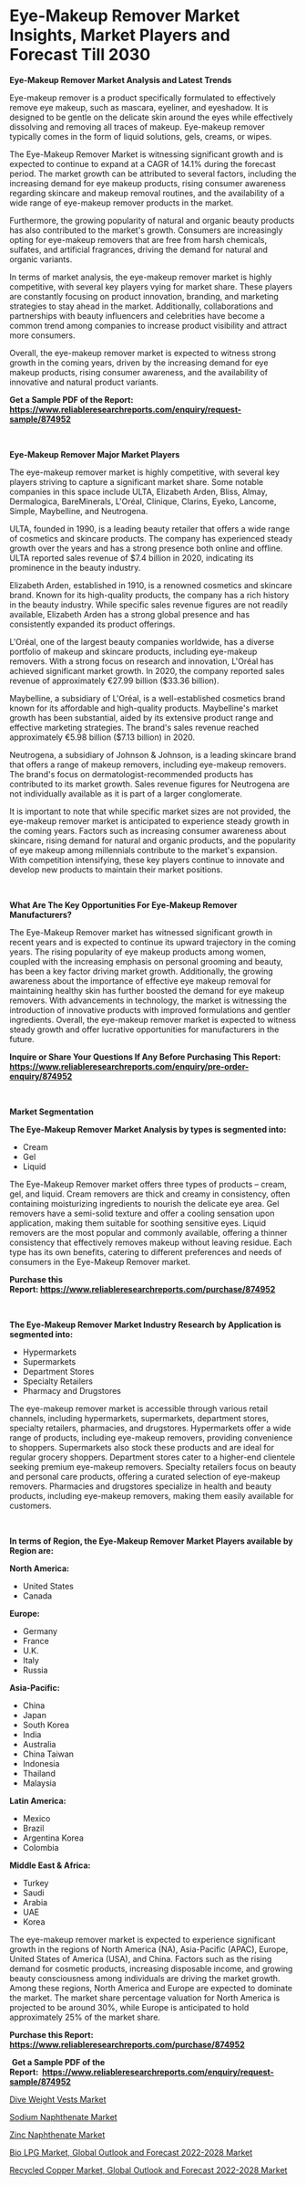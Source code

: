 <p><h1>Eye-Makeup Remover Market Insights, Market Players and Forecast Till 2030</h1></p><p><strong>Eye-Makeup Remover Market Analysis and Latest Trends</strong></p>
<p><p>Eye-makeup remover is a product specifically formulated to effectively remove eye makeup, such as mascara, eyeliner, and eyeshadow. It is designed to be gentle on the delicate skin around the eyes while effectively dissolving and removing all traces of makeup. Eye-makeup remover typically comes in the form of liquid solutions, gels, creams, or wipes.</p><p>The Eye-Makeup Remover Market is witnessing significant growth and is expected to continue to expand at a CAGR of 14.1% during the forecast period. The market growth can be attributed to several factors, including the increasing demand for eye makeup products, rising consumer awareness regarding skincare and makeup removal routines, and the availability of a wide range of eye-makeup remover products in the market.</p><p>Furthermore, the growing popularity of natural and organic beauty products has also contributed to the market's growth. Consumers are increasingly opting for eye-makeup removers that are free from harsh chemicals, sulfates, and artificial fragrances, driving the demand for natural and organic variants.</p><p>In terms of market analysis, the eye-makeup remover market is highly competitive, with several key players vying for market share. These players are constantly focusing on product innovation, branding, and marketing strategies to stay ahead in the market. Additionally, collaborations and partnerships with beauty influencers and celebrities have become a common trend among companies to increase product visibility and attract more consumers.</p><p>Overall, the eye-makeup remover market is expected to witness strong growth in the coming years, driven by the increasing demand for eye makeup products, rising consumer awareness, and the availability of innovative and natural product variants.</p></p>
<p><strong>Get a Sample PDF of the Report:&nbsp; <a href="https://www.reliableresearchreports.com/enquiry/request-sample/874952">https://www.reliableresearchreports.com/enquiry/request-sample/874952</a></strong></p>
<p>&nbsp;</p>
<p><strong>Eye-Makeup Remover Major Market Players</strong></p>
<p><p>The eye-makeup remover market is highly competitive, with several key players striving to capture a significant market share. Some notable companies in this space include ULTA, Elizabeth Arden, Bliss, Almay, Dermalogica, BareMinerals, L'Oréal, Clinique, Clarins, Eyeko, Lancome, Simple, Maybelline, and Neutrogena.</p><p>ULTA, founded in 1990, is a leading beauty retailer that offers a wide range of cosmetics and skincare products. The company has experienced steady growth over the years and has a strong presence both online and offline. ULTA reported sales revenue of $7.4 billion in 2020, indicating its prominence in the beauty industry.</p><p>Elizabeth Arden, established in 1910, is a renowned cosmetics and skincare brand. Known for its high-quality products, the company has a rich history in the beauty industry. While specific sales revenue figures are not readily available, Elizabeth Arden has a strong global presence and has consistently expanded its product offerings.</p><p>L'Oréal, one of the largest beauty companies worldwide, has a diverse portfolio of makeup and skincare products, including eye-makeup removers. With a strong focus on research and innovation, L'Oréal has achieved significant market growth. In 2020, the company reported sales revenue of approximately €27.99 billion ($33.36 billion).</p><p>Maybelline, a subsidiary of L'Oréal, is a well-established cosmetics brand known for its affordable and high-quality products. Maybelline's market growth has been substantial, aided by its extensive product range and effective marketing strategies. The brand's sales revenue reached approximately €5.98 billion ($7.13 billion) in 2020.</p><p>Neutrogena, a subsidiary of Johnson & Johnson, is a leading skincare brand that offers a range of makeup removers, including eye-makeup removers. The brand's focus on dermatologist-recommended products has contributed to its market growth. Sales revenue figures for Neutrogena are not individually available as it is part of a larger conglomerate.</p><p>It is important to note that while specific market sizes are not provided, the eye-makeup remover market is anticipated to experience steady growth in the coming years. Factors such as increasing consumer awareness about skincare, rising demand for natural and organic products, and the popularity of eye makeup among millennials contribute to the market's expansion. With competition intensifying, these key players continue to innovate and develop new products to maintain their market positions.</p></p>
<p>&nbsp;</p>
<p><strong>What Are The Key Opportunities For Eye-Makeup Remover Manufacturers?</strong></p>
<p><p>The Eye-Makeup Remover market has witnessed significant growth in recent years and is expected to continue its upward trajectory in the coming years. The rising popularity of eye makeup products among women, coupled with the increasing emphasis on personal grooming and beauty, has been a key factor driving market growth. Additionally, the growing awareness about the importance of effective eye makeup removal for maintaining healthy skin has further boosted the demand for eye makeup removers. With advancements in technology, the market is witnessing the introduction of innovative products with improved formulations and gentler ingredients. Overall, the eye-makeup remover market is expected to witness steady growth and offer lucrative opportunities for manufacturers in the future.</p></p>
<p><strong>Inquire or Share Your Questions If Any Before Purchasing This Report: <a href="https://www.reliableresearchreports.com/enquiry/pre-order-enquiry/874952">https://www.reliableresearchreports.com/enquiry/pre-order-enquiry/874952</a></strong></p>
<p>&nbsp;</p>
<p><strong>Market Segmentation</strong></p>
<p><strong>The Eye-Makeup Remover Market Analysis by types is segmented into:</strong></p>
<p><ul><li>Cream</li><li>Gel</li><li>Liquid</li></ul></p>
<p><p>The Eye-Makeup Remover market offers three types of products – cream, gel, and liquid. Cream removers are thick and creamy in consistency, often containing moisturizing ingredients to nourish the delicate eye area. Gel removers have a semi-solid texture and offer a cooling sensation upon application, making them suitable for soothing sensitive eyes. Liquid removers are the most popular and commonly available, offering a thinner consistency that effectively removes makeup without leaving residue. Each type has its own benefits, catering to different preferences and needs of consumers in the Eye-Makeup Remover market.</p></p>
<p><strong>Purchase this Report:&nbsp;<a href="https://www.reliableresearchreports.com/purchase/874952">https://www.reliableresearchreports.com/purchase/874952</a></strong></p>
<p>&nbsp;</p>
<p><strong>The Eye-Makeup Remover Market Industry Research by Application is segmented into:</strong></p>
<p><ul><li>Hypermarkets</li><li>Supermarkets</li><li>Department Stores</li><li>Specialty Retailers</li><li>Pharmacy and Drugstores</li></ul></p>
<p><p>The eye-makeup remover market is accessible through various retail channels, including hypermarkets, supermarkets, department stores, specialty retailers, pharmacies, and drugstores. Hypermarkets offer a wide range of products, including eye-makeup removers, providing convenience to shoppers. Supermarkets also stock these products and are ideal for regular grocery shoppers. Department stores cater to a higher-end clientele seeking premium eye-makeup removers. Specialty retailers focus on beauty and personal care products, offering a curated selection of eye-makeup removers. Pharmacies and drugstores specialize in health and beauty products, including eye-makeup removers, making them easily available for customers.</p></p>
<p>&nbsp;</p>
<p><strong>In terms of Region, the Eye-Makeup Remover Market Players available by Region are:</strong></p>
<p>
    <p> <strong> North America: </strong>
        <ul>
            <li>United States</li>
            <li>Canada</li>
        </ul>
        </p> 
    <p> <strong> Europe: </strong>
        <ul>
            <li>Germany</li>
            <li>France</li>
            <li>U.K.</li>
            <li>Italy</li>
            <li>Russia</li>
        </ul>
        </p> 
    <p> <strong> Asia-Pacific: </strong>
        <ul>
            <li>China</li>
            <li>Japan</li>
            <li>South Korea</li>
            <li>India</li>
            <li>Australia</li>
            <li>China Taiwan</li>
            <li>Indonesia</li>
            <li>Thailand</li>
            <li>Malaysia</li>
        </ul>
        </p> 
    <p> <strong> Latin America: </strong>
        <ul>
            <li>Mexico</li>
            <li>Brazil</li>
            <li>Argentina Korea</li>
            <li>Colombia</li>
        </ul>
        </p> 
    <p> <strong> Middle East & Africa: </strong>
        <ul>
            <li>Turkey</li>
            <li>Saudi</li>
            <li>Arabia</li>
            <li>UAE</li>
            <li>Korea</li>
        </ul>
    </p>
    </p>
<p><p>The eye-makeup remover market is expected to experience significant growth in the regions of North America (NA), Asia-Pacific (APAC), Europe, United States of America (USA), and China. Factors such as the rising demand for cosmetic products, increasing disposable income, and growing beauty consciousness among individuals are driving the market growth. Among these regions, North America and Europe are expected to dominate the market. The market share percentage valuation for North America is projected to be around 30%, while Europe is anticipated to hold approximately 25% of the market share.</p></p>
<p><strong>Purchase this Report: <a href="https://www.reliableresearchreports.com/purchase/874952">https://www.reliableresearchreports.com/purchase/874952</a></strong></p>
<p>&nbsp;<strong>Get a Sample PDF of the Report:&nbsp;&nbsp;<a href="https://www.reliableresearchreports.com/enquiry/request-sample/874952">https://www.reliableresearchreports.com/enquiry/request-sample/874952</a></strong></p>
<p><strong></strong></p>
<p><p><a href="https://medium.com/@santoshh992151/dive-weight-vests-market-size-growth-forecast-2023-2030-04a5515bdf8f">Dive Weight Vests Market</a></p><p><a href="https://www.linkedin.com/pulse/sodium-naphthenate-market-size-share-global-analysis-report-lsa6e/">Sodium Naphthenate Market</a></p><p><a href="https://www.linkedin.com/pulse/zinc-naphthenate-market-research-report-unlocks-analysis-novle/">Zinc Naphthenate Market</a></p><p><a href="https://issuu.com/reportprime-2/docs/bio-lpg-market-global-outlook-and-forecast-2022-20?fr=xKAE9_zU1NQ">Bio LPG Market, Global Outlook and Forecast 2022-2028 Market</a></p><p><a href="https://issuu.com/reportprime-2/docs/recycled-copper-market-global-outlook-and-forecast?fr=xKAE9_zU1NQ">Recycled Copper Market, Global Outlook and Forecast 2022-2028 Market</a></p></p>